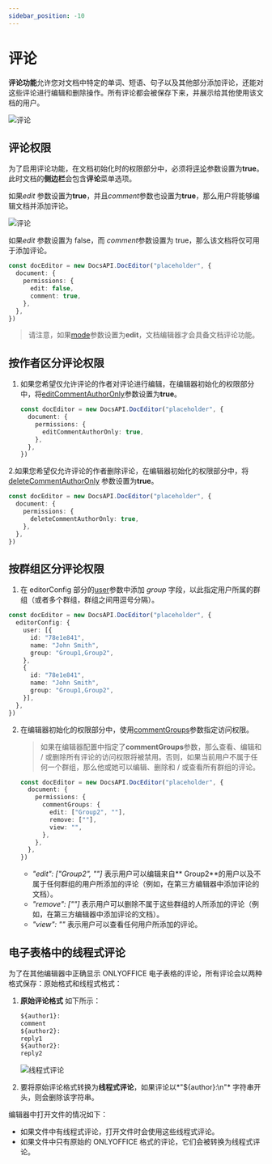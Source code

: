 ```yaml
---
sidebar_position: -10
---
```


# 评论

**评论功能**允许您对文档中特定的单词、短语、句子以及其他部分添加评论，还能对这些评论进行编辑和删除操作。所有评论都会被保存下来，并展示给其他使用该文档的用户。

![评论](/assets/images/editor/comment.png)

## 评论权限

为了启用评论功能，在文档初始化时的权限部分中，必须将[评论](../../usage-api/config/document/permissions.md#comment)参数设置为**true**。此时文档的**侧边栏**会包含**评论**菜单选项。

如果*edit* 参数设置为**true**，并且*comment*参数也设置为**true**，那么用户将能够编辑文档并添加评论。

![评论](/assets/images/editor/commenting.png)

如果*edit* 参数设置为 false，而 *comment*参数设置为 true，那么该文档将仅可用于添加评论。

``` ts
const docEditor = new DocsAPI.DocEditor("placeholder", {
  document: {
    permissions: {
      edit: false,
      comment: true,
    },
  },
})
```

> 请注意，如果[mode](../../usage-api/config/editor/editor.md#mode)参数设置为**edit**，文档编辑器才会具备文档评论功能。

## 按作者区分评论权限

1. 如果您希望仅允许评论的作者对评论进行编辑，在编辑器初始化的权限部分中，将[editCommentAuthorOnly](../../usage-api/config/document/permissions.md#editcommentauthoronly)参数设置为**true**。

   ``` ts
   const docEditor = new DocsAPI.DocEditor("placeholder", {
     document: {
       permissions: {
         editCommentAuthorOnly: true,
       },
     },
   })
   ```

2.如果您希望仅允许评论的作者删除评论，在编辑器初始化的权限部分中，将[deleteCommentAuthorOnly](../../usage-api/config/document/permissions.md#deletecommentauthoronly) 参数设置为**true**。

   ``` ts
   const docEditor = new DocsAPI.DocEditor("placeholder", {
     document: {
       permissions: {
         deleteCommentAuthorOnly: true,
       },
     },
   })
   ```

## 按群组区分评论权限

1. 在 editorConfig 部分的[user](../../usage-api/config/editor/editor.md#user)参数中添加 *group* 字段，以此指定用户所属的群组（或者多个群组，群组之间用逗号分隔）。

  ``` ts
  const docEditor = new DocsAPI.DocEditor("placeholder", {
    editorConfig: {
      user: [{
        id: "78e1e841",
        name: "John Smith",
        group: "Group1,Group2",
      },
      {
        id: "78e1e841",
        name: "John Smith",
        group: "Group1,Group2",
      }],
    },
  })
  ```

2. 在编辑器初始化的权限部分中，使用[commentGroups](../../usage-api/config/document/permissions.md#commentgroups)参数指定访问权限。

   > 如果在编辑器配置中指定了**commentGroups**参数，那么查看、编辑和 / 或删除所有评论的访问权限将被禁用。否则，如果当前用户不属于任何一个群组，那么他或她可以编辑、删除和 / 或查看所有群组的评论。

   ``` ts
   const docEditor = new DocsAPI.DocEditor("placeholder", {
     document: {
       permissions: {
         commentGroups: {
           edit: ["Group2", ""],
           remove: [""],
           view: "",
         },
       },
     },
   })
   ```

   - *"edit": \["Group2", ""]* 表示用户可以编辑来自** Group2**的用户以及不属于任何群组的用户所添加的评论（例如，在第三方编辑器中添加评论的文档）。
   - *"remove": \[""]* 表示用户可以删除不属于这些群组的人所添加的评论（例如，在第三方编辑器中添加评论的文档）。
   - *"view": ""* 表示用户可以查看任何用户所添加的评论。

## 电子表格中的线程式评论

为了在其他编辑器中正确显示 ONLYOFFICE 电子表格的评论，所有评论会以两种格式保存：原始格式和线程式格式：

1. **原始评论格式** 如下所示：

   ```txt
   ${author1}:
   comment
   ${author2}:
   reply1
   ${author2}:
   reply2
   ```

   ![线程式评论](/assets/images/editor/comments-threaded.png)

2. 要将原始评论格式转换为**线程式评论**，如果评论以*"$\{author\}:\n"* 字符串开头，则会删除该字符串。

编辑器中打开文件的情况如下：

- 如果文件中有线程式评论，打开文件时会使用这些线程式评论。
- 如果文件中只有原始的 ONLYOFFICE 格式的评论，它们会被转换为线程式评论。
